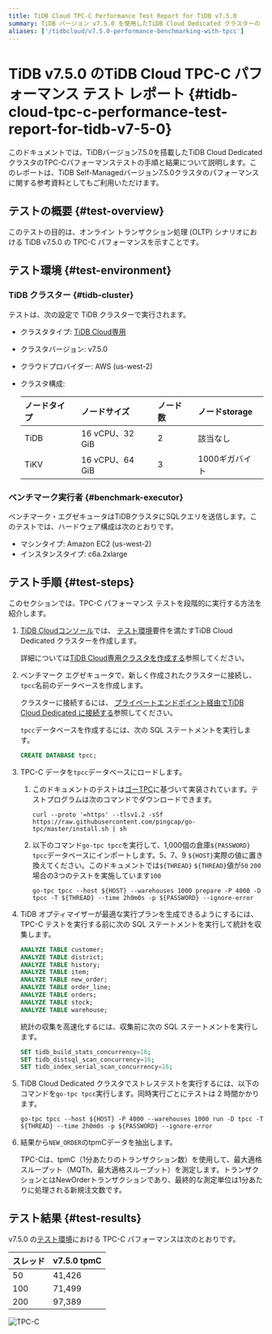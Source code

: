 ```yaml
---
title: TiDB Cloud TPC-C Performance Test Report for TiDB v7.5.0
summary: TiDB バージョン v7.5.0 を使用したTiDB Cloud Dedicated クラスターの TPC-C パフォーマンス テストの結果を紹介します。
aliases: ['/tidbcloud/v7.5.0-performance-benchmarking-with-tpcc']
---
```


# TiDB v7.5.0 のTiDB Cloud TPC-C パフォーマンス テスト レポート {#tidb-cloud-tpc-c-performance-test-report-for-tidb-v7-5-0}

このドキュメントでは、TiDBバージョン7.5.0を搭載したTiDB Cloud DedicatedクラスタのTPC-Cパフォーマンステストの手順と結果について説明します。このレポートは、TiDB Self-Managedバージョン7.5.0クラスタのパフォーマンスに関する参考資料としてもご利用いただけます。

## テストの概要 {#test-overview}

このテストの目的は、オンライン トランザクション処理 (OLTP) シナリオにおける TiDB v7.5.0 の TPC-C パフォーマンスを示すことです。

## テスト環境 {#test-environment}

### TiDB クラスター {#tidb-cluster}

テストは、次の設定で TiDB クラスターで実行されます。

-   クラスタタイプ: [TiDB Cloud専用](/tidb-cloud/select-cluster-tier.md#tidb-cloud-dedicated)
-   クラスタバージョン: v7.5.0
-   クラウドプロバイダー: AWS (us-west-2)
-   クラスタ構成:

    | ノードタイプ | ノードサイズ         | ノード数 | ノードstorage |
    | :----- | :------------- | :--- | :--------- |
    | TiDB   | 16 vCPU、32 GiB | 2    | 該当なし       |
    | TiKV   | 16 vCPU、64 GiB | 3    | 1000ギガバイト  |

### ベンチマーク実行者 {#benchmark-executor}

ベンチマーク・エグゼキュータはTiDBクラスタにSQLクエリを送信します。このテストでは、ハードウェア構成は次のとおりです。

-   マシンタイプ: Amazon EC2 (us-west-2)
-   インスタンスタイプ: c6a.2xlarge

## テスト手順 {#test-steps}

このセクションでは、TPC-C パフォーマンス テストを段階的に実行する方法を紹介します。

1.  [TiDB Cloudコンソール](https://tidbcloud.com/)では、 [テスト環境](#tidb-cluster)要件を満たすTiDB Cloud Dedicated クラスターを作成します。

    詳細については[TiDB Cloud専用クラスタを作成する](/tidb-cloud/create-tidb-cluster.md)参照してください。

2.  ベンチマーク エグゼキュータで、新しく作成されたクラスターに接続し、 `tpcc`名前のデータベースを作成します。

    クラスターに接続するには、 [プライベートエンドポイント経由でTiDB Cloud Dedicated に接続する](/tidb-cloud/set-up-private-endpoint-connections.md)参照してください。

    `tpcc`データベースを作成するには、次の SQL ステートメントを実行します。

    ```sql
    CREATE DATABASE tpcc;
    ```

3.  TPC-C データを`tpcc`データベースにロードします。

    1.  このドキュメントのテストは[ゴーTPC](https://github.com/pingcap/go-tpc)に基づいて実装されています。テストプログラムは次のコマンドでダウンロードできます。

        ```shell
        curl --proto '=https' --tlsv1.2 -sSf https://raw.githubusercontent.com/pingcap/go-tpc/master/install.sh | sh
        ```

    2.  以下のコマンド`go-tpc tpcc`を実行して、1,000個の倉庫`${PASSWORD}` `tpcc`データベースにインポートします。5、7、9 `${HOST}`実際の値に置き換えてください。このドキュメントでは`${THREAD}` `${THREAD}`値が`50` `200`場合の3つのテストを実施しています`100`

        ```shell
        go-tpc tpcc --host ${HOST} --warehouses 1000 prepare -P 4000 -D tpcc -T ${THREAD} --time 2h0m0s -p ${PASSWORD} --ignore-error
        ```

4.  TiDB オプティマイザーが最適な実行プランを生成できるようにするには、TPC-C テストを実行する前に次の SQL ステートメントを実行して統計を収集します。

    ```sql
    ANALYZE TABLE customer;
    ANALYZE TABLE district;
    ANALYZE TABLE history;
    ANALYZE TABLE item;
    ANALYZE TABLE new_order;
    ANALYZE TABLE order_line;
    ANALYZE TABLE orders;
    ANALYZE TABLE stock;
    ANALYZE TABLE warehouse;
    ```

    統計の収集を高速化するには、収集前に次の SQL ステートメントを実行します。

    ```sql
    SET tidb_build_stats_concurrency=16;
    SET tidb_distsql_scan_concurrency=16;
    SET tidb_index_serial_scan_concurrency=16;
    ```

5.  TiDB Cloud Dedicated クラスタでストレステストを実行するには、以下のコマンドを`go-tpc tpcc`実行します。同時実行ごとにテストは 2 時間かかります。

    ```shell
    go-tpc tpcc --host ${HOST} -P 4000 --warehouses 1000 run -D tpcc -T ${THREAD} --time 2h0m0s -p ${PASSWORD} --ignore-error
    ```

6.  結果から`NEW_ORDER`のtpmCデータを抽出します。

    TPC-Cは、tpmC（1分あたりのトランザクション数）を使用して、最大適格スループット（MQTh、最大適格スループット）を測定します。トランザクションとはNewOrderトランザクションであり、最終的な測定単位は1分あたりに処理される新規注文数です。

## テスト結果 {#test-results}

v7.5.0 の[テスト環境](#test-environment)における TPC-C パフォーマンスは次のとおりです。

| スレッド | v7.5.0 tpmC |
| :--- | :---------- |
| 50   | 41,426      |
| 100  | 71,499      |
| 200  | 97,389      |

![TPC-C](https://docs-download.pingcap.com/media/images/docs/tidb-cloud/v7.5.0_tpcc.png)
